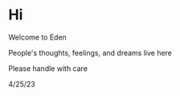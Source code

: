 # Hi 

Welcome to Eden

People's thoughts, feelings, and dreams live here

Please handle with care

4/25/23
